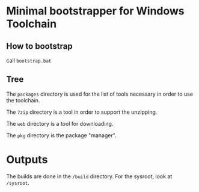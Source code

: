 # Minimal bootstrapper for Windows Toolchain

## How to bootstrap

call `bootstrap.bat`

## Tree

The `packages` directory is used for the list of tools necessary in order
to use the toolchain.

The `7zip` directory is a tool in order to support the unzipping.

The `web` directory is a tool for downloading.

The `pkg` directory is the package "manager".

# Outputs

The builds are done in the `/build` directory. For the sysroot, look at
`/sysroot`.
